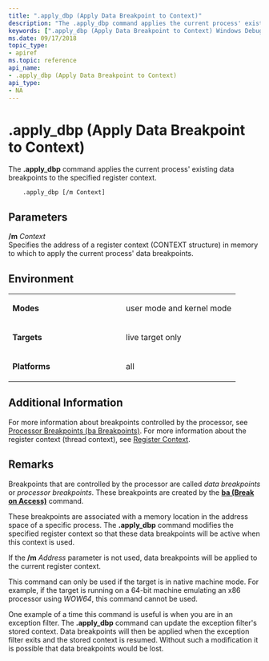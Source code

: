 ```yaml
---
title: ".apply_dbp (Apply Data Breakpoint to Context)"
description: "The .apply_dbp command applies the current process' existing data breakpoints to the specified register context."
keywords: [".apply_dbp (Apply Data Breakpoint to Context) Windows Debugging"]
ms.date: 09/17/2018
topic_type:
- apiref
ms.topic: reference
api_name:
- .apply_dbp (Apply Data Breakpoint to Context)
api_type:
- NA
---
```


# .apply\_dbp (Apply Data Breakpoint to Context)

The **.apply\_dbp** command applies the current process' existing data breakpoints to the specified register context.

```dbgcmd
    .apply_dbp [/m Context] 
```

## Parameters


<span id="________m_______Context______"></span><span id="________m_______context______"></span><span id="________M_______CONTEXT______"></span> **/m** *Context*   
Specifies the address of a register context (CONTEXT structure) in memory to which to apply the current process' data breakpoints.

## Environment

<table>
<colgroup>
<col width="50%" />
<col width="50%" />
</colgroup>
<tbody>
<tr class="odd">
<td align="left"><p><strong>Modes</strong></p></td>
<td align="left"><p>user mode and kernel mode</p></td>
</tr>
<tr class="even">
<td align="left"><p><strong>Targets</strong></p></td>
<td align="left"><p>live target only</p></td>
</tr>
<tr class="odd">
<td align="left"><p><strong>Platforms</strong></p></td>
<td align="left"><p>all</p></td>
</tr>
</tbody>
</table>

 

## Additional Information

For more information about breakpoints controlled by the processor, see [Processor Breakpoints (ba Breakpoints)](../debugger/processor-breakpoints---ba-breakpoints-.md). For more information about the register context (thread context), see [Register Context](../debugger/changing-contexts.md#register-context).

## Remarks

Breakpoints that are controlled by the processor are called *data breakpoints* or *processor breakpoints*. These breakpoints are created by the [**ba (Break on Access)**](ba--break-on-access-.md) command.

These breakpoints are associated with a memory location in the address space of a specific process. The **.apply\_dbp** command modifies the specified register context so that these data breakpoints will be active when this context is used.

If the **/m** *Address* parameter is not used, data breakpoints will be applied to the current register context.

This command can only be used if the target is in native machine mode. For example, if the target is running on a 64-bit machine emulating an x86 processor using *WOW64*, this command cannot be used.

One example of a time this command is useful is when you are in an exception filter. The **.apply\_dbp** command can update the exception filter's stored context. Data breakpoints will then be applied when the exception filter exits and the stored context is resumed. Without such a modification it is possible that data breakpoints would be lost.

